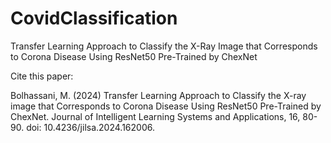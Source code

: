 # CovidClassification
Transfer Learning Approach to Classify the X-Ray Image that Corresponds to Corona Disease Using ResNet50 Pre-Trained by ChexNet

Cite this paper: 


Bolhassani, M. (2024) Transfer Learning Approach to Classify the X-ray image that Corresponds to Corona Disease Using ResNet50 Pre-Trained by ChexNet. Journal of Intelligent Learning Systems and Applications, 16, 80-90. doi: 10.4236/jilsa.2024.162006.
